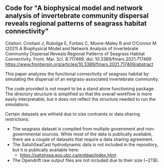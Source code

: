 ## Code for "A biophysical model and network analysis of invertebrate community dispersal reveals regional patterns of seagrass habitat connectivity"

Citation:
Cristiani J, Rubidge E, Forbes C, Moore-Maley B and O’Connor M (2021) A Biophysical Model and Network Analysis of Invertebrate Community Dispersal Reveals Regional Patterns of Seagrass Habitat Connectivity. Front. Mar. Sci. 8:717469. doi: 10.3389/fmars.2021.717469
https://www.frontiersin.org/articles/10.3389/fmars.2021.717469/abstract

This paper analyzes the functional connectivity of seagrass habitat by simulating the dispersal of an eelgrass-associated invertebrate community.

The code provided is not meant to be a stand alone functioning package. The directory structure is simplified so that the overall workflow is more easily interpretable, but it does not reflect the structure needed to run the simulations. 

Certain datasets are witheld due to size contraints or data sharing restrictions:

  - The seagrass dataset is compiled from multiple government and non-governmental sources. While most of the data is publically available, there are a couple of datasets that require a data sharing agreement.
  - The SalishSeaCast hydrodynamic data is not included in the repository, but it is publically available here:
    - https://salishsea.eos.ubc.ca/erddap/index.html
  - The Opendrift raw output files are not included due to their size (~2TB).
